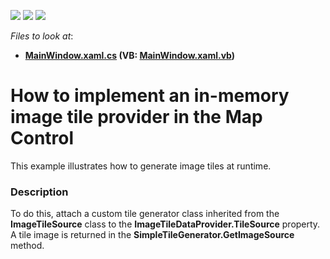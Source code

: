 <!-- default badges list -->
![](https://img.shields.io/endpoint?url=https://codecentral.devexpress.com/api/v1/VersionRange/202346300/19.2.1%2B)
[![](https://img.shields.io/badge/Open_in_DevExpress_Support_Center-FF7200?style=flat-square&logo=DevExpress&logoColor=white)](https://supportcenter.devexpress.com/ticket/details/T828535)
[![](https://img.shields.io/badge/📖_How_to_use_DevExpress_Examples-e9f6fc?style=flat-square)](https://docs.devexpress.com/GeneralInformation/403183)
<!-- default badges end -->
<!-- default file list -->
*Files to look at*:

* **[MainWindow.xaml.cs](./CS/DXMapInMemoryTileProvider/MainWindow.xaml.cs) (VB: [MainWindow.xaml.vb](./VB/DXMapInMemoryTileProvider/MainWindow.xaml.vb))**
<!-- default file list end -->
# How to implement an in-memory image tile provider in the Map Control

This example illustrates how to generate image tiles at runtime.

<h3>Description</h3>

To do this, attach a custom tile generator class inherited from the 
**ImageTileSource** class to the **ImageTileDataProvider.TileSource** property. A tile image is returned in the **SimpleTileGenerator.GetImageSource** method.
